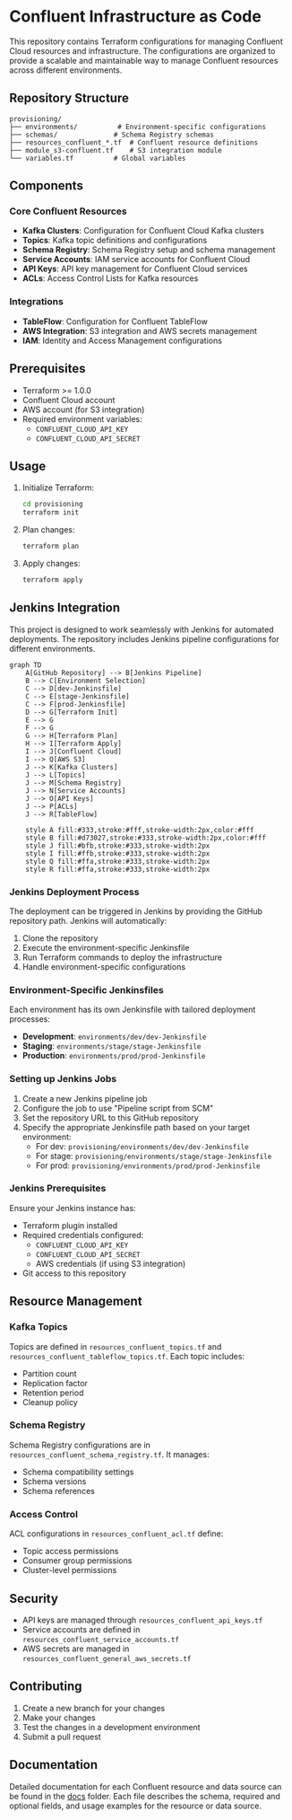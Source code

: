 # Confluent Infrastructure as Code

This repository contains Terraform configurations for managing Confluent Cloud resources and infrastructure. The configurations are organized to provide a scalable and maintainable way to manage Confluent resources across different environments.

## Repository Structure

```
provisioning/
├── environments/          # Environment-specific configurations
├── schemas/              # Schema Registry schemas
├── resources_confluent_*.tf  # Confluent resource definitions
├── module_s3-confluent.tf    # S3 integration module
└── variables.tf          # Global variables
```

## Components

### Core Confluent Resources
- **Kafka Clusters**: Configuration for Confluent Cloud Kafka clusters
- **Topics**: Kafka topic definitions and configurations
- **Schema Registry**: Schema Registry setup and schema management
- **Service Accounts**: IAM service accounts for Confluent Cloud
- **API Keys**: API key management for Confluent Cloud services
- **ACLs**: Access Control Lists for Kafka resources

### Integrations
- **TableFlow**: Configuration for Confluent TableFlow
- **AWS Integration**: S3 integration and AWS secrets management
- **IAM**: Identity and Access Management configurations

## Prerequisites

- Terraform >= 1.0.0
- Confluent Cloud account
- AWS account (for S3 integration)
- Required environment variables:
  - `CONFLUENT_CLOUD_API_KEY`
  - `CONFLUENT_CLOUD_API_SECRET`

## Usage

1. Initialize Terraform:
   ```bash
   cd provisioning
   terraform init
   ```

2. Plan changes:
   ```bash
   terraform plan
   ```

3. Apply changes:
   ```bash
   terraform apply
   ```

## Jenkins Integration

This project is designed to work seamlessly with Jenkins for automated deployments. The repository includes Jenkins pipeline configurations for different environments.

```mermaid
graph TD
    A[GitHub Repository] --> B[Jenkins Pipeline]
    B --> C[Environment Selection]
    C --> D[dev-Jenkinsfile]
    C --> E[stage-Jenkinsfile]
    C --> F[prod-Jenkinsfile]
    D --> G[Terraform Init]
    E --> G
    F --> G
    G --> H[Terraform Plan]
    H --> I[Terraform Apply]
    I --> J[Confluent Cloud]
    I --> Q[AWS S3]
    J --> K[Kafka Clusters]
    J --> L[Topics]
    J --> M[Schema Registry]
    J --> N[Service Accounts]
    J --> O[API Keys]
    J --> P[ACLs]
    J --> R[TableFlow]
    
    style A fill:#333,stroke:#fff,stroke-width:2px,color:#fff
    style B fill:#d73027,stroke:#333,stroke-width:2px,color:#fff
    style J fill:#bfb,stroke:#333,stroke-width:2px
    style I fill:#ffb,stroke:#333,stroke-width:2px
    style Q fill:#ffa,stroke:#333,stroke-width:2px
    style R fill:#ffa,stroke:#333,stroke-width:2px
```

### Jenkins Deployment Process

The deployment can be triggered in Jenkins by providing the GitHub repository path. Jenkins will automatically:
1. Clone the repository
2. Execute the environment-specific Jenkinsfile
3. Run Terraform commands to deploy the infrastructure
4. Handle environment-specific configurations

### Environment-Specific Jenkinsfiles

Each environment has its own Jenkinsfile with tailored deployment processes:

- **Development**: `environments/dev/dev-Jenkinsfile`
- **Staging**: `environments/stage/stage-Jenkinsfile`
- **Production**: `environments/prod/prod-Jenkinsfile`

### Setting up Jenkins Jobs

1. Create a new Jenkins pipeline job
2. Configure the job to use "Pipeline script from SCM"
3. Set the repository URL to this GitHub repository
4. Specify the appropriate Jenkinsfile path based on your target environment:
   - For dev: `provisioning/environments/dev/dev-Jenkinsfile`
   - For stage: `provisioning/environments/stage/stage-Jenkinsfile`
   - For prod: `provisioning/environments/prod/prod-Jenkinsfile`

### Jenkins Prerequisites

Ensure your Jenkins instance has:
- Terraform plugin installed
- Required credentials configured:
  - `CONFLUENT_CLOUD_API_KEY`
  - `CONFLUENT_CLOUD_API_SECRET`
  - AWS credentials (if using S3 integration)
- Git access to this repository

## Resource Management

### Kafka Topics
Topics are defined in `resources_confluent_topics.tf` and `resources_confluent_tableflow_topics.tf`. Each topic includes:
- Partition count
- Replication factor
- Retention period
- Cleanup policy

### Schema Registry
Schema Registry configurations are in `resources_confluent_schema_registry.tf`. It manages:
- Schema compatibility settings
- Schema versions
- Schema references

### Access Control
ACL configurations in `resources_confluent_acl.tf` define:
- Topic access permissions
- Consumer group permissions
- Cluster-level permissions

## Security

- API keys are managed through `resources_confluent_api_keys.tf`
- Service accounts are defined in `resources_confluent_service_accounts.tf`
- AWS secrets are managed in `resources_confluent_general_aws_secrets.tf`

## Contributing

1. Create a new branch for your changes
2. Make your changes
3. Test the changes in a development environment
4. Submit a pull request


## Documentation

Detailed documentation for each Confluent resource and data source can be found in the [docs](./docs) folder. Each file describes the schema, required and optional fields, and usage examples for the resource or data source.
